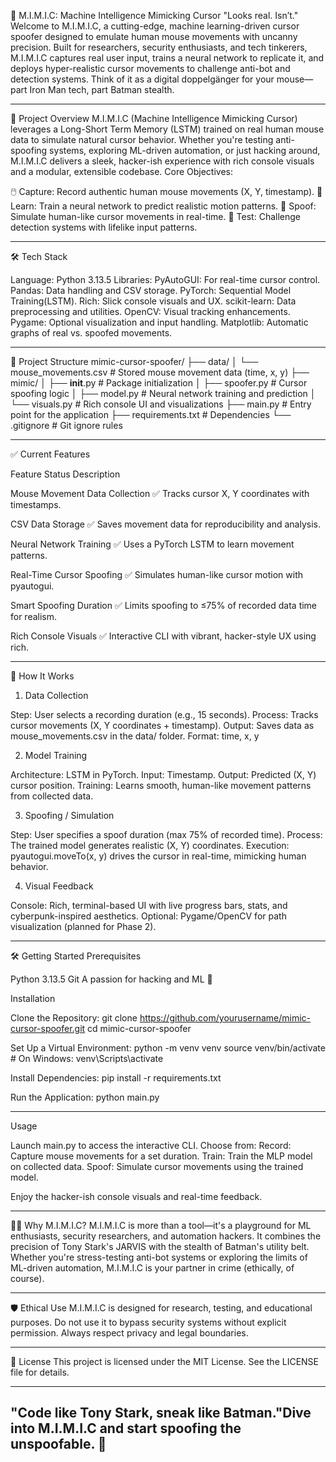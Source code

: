 🧠 M.I.M.I.C: Machine Intelligence Mimicking Cursor
"Looks real. Isn’t."
Welcome to M.I.M.I.C, a cutting-edge, machine learning-driven cursor spoofer designed to emulate human mouse movements with uncanny precision. Built for researchers, security enthusiasts, and tech tinkerers, M.I.M.I.C captures real user input, trains a neural network to replicate it, and deploys hyper-realistic cursor movements to challenge anti-bot and detection systems. Think of it as a digital doppelgänger for your mouse—part Iron Man tech, part Batman stealth.

---

🚀 Project Overview
M.I.M.I.C (Machine Intelligence Mimicking Cursor) leverages a Long-Short Term Memory (LSTM) trained on real human mouse data to simulate natural cursor behavior. Whether you're testing anti-spoofing systems, exploring ML-driven automation, or just hacking around, M.I.M.I.C delivers a sleek, hacker-ish experience with rich console visuals and a modular, extensible codebase.
Core Objectives:

🖱️ Capture: Record authentic human mouse movements (X, Y, timestamp).
🤖 Learn: Train a neural network to predict realistic motion patterns.
🎯 Spoof: Simulate human-like cursor movements in real-time.
🧪 Test: Challenge detection systems with lifelike input patterns.

---

🛠️ Tech Stack

Language: Python 3.13.5
Libraries:
PyAutoGUI: For real-time cursor control.
Pandas: Data handling and CSV storage.
PyTorch: Sequential Model Training(LSTM).
Rich: Slick console visuals and UX.
scikit-learn: Data preprocessing and utilities.
OpenCV: Visual tracking enhancements.
Pygame: Optional visualization and input handling.
Matplotlib: Automatic graphs of real vs. spoofed movements.

---

📁 Project Structure
mimic-cursor-spoofer/
├── data/
│   └── mouse_movements.csv      # Stored mouse movement data (time, x, y)
├── mimic/
│   ├── __init__.py              # Package initialization
│   ├── spoofer.py               # Cursor spoofing logic
│   ├── model.py                 # Neural network training and prediction
│   └── visuals.py               # Rich console UI and visualizations
├── main.py                      # Entry point for the application
├── requirements.txt             # Dependencies
└── .gitignore                   # Git ignore rules

---
✅ Current Features



Feature
Status
Description



Mouse Movement Data Collection
✅
Tracks cursor X, Y coordinates with timestamps.


CSV Data Storage
✅
Saves movement data for reproducibility and analysis.


Neural Network Training
✅
Uses a PyTorch LSTM to learn movement patterns.


Real-Time Cursor Spoofing
✅
Simulates human-like cursor motion with pyautogui.


Smart Spoofing Duration
✅
Limits spoofing to ≤75% of recorded data time for realism.


Rich Console Visuals
✅
Interactive CLI with vibrant, hacker-style UX using rich.

---

🧬 How It Works
1. Data Collection

Step: User selects a recording duration (e.g., 15 seconds).
Process: Tracks cursor movements (X, Y coordinates + timestamp).
Output: Saves data as mouse_movements.csv in the data/ folder.
Format: time, x, y



2. Model Training

Architecture: LSTM in PyTorch.
Input: Timestamp.
Output: Predicted (X, Y) cursor position.
Training: Learns smooth, human-like movement patterns from collected data.

3. Spoofing / Simulation

Step: User specifies a spoof duration (max 75% of recorded time).
Process: The trained model generates realistic (X, Y) coordinates.
Execution: pyautogui.moveTo(x, y) drives the cursor in real-time, mimicking human behavior.

4. Visual Feedback

Console: Rich, terminal-based UI with live progress bars, stats, and cyberpunk-inspired aesthetics.
Optional: Pygame/OpenCV for path visualization (planned for Phase 2).

---

🛠️ Getting Started
Prerequisites

Python 3.13.5
Git
A passion for hacking and ML 🤖

Installation

Clone the Repository:
git clone https://github.com/yourusername/mimic-cursor-spoofer.git
cd mimic-cursor-spoofer


Set Up a Virtual Environment:
python -m venv venv
source venv/bin/activate  # On Windows: venv\Scripts\activate


Install Dependencies:
pip install -r requirements.txt


Run the Application:
python main.py

---

Usage

Launch main.py to access the interactive CLI.
Choose from:
Record: Capture mouse movements for a set duration.
Train: Train the MLP model on collected data.
Spoof: Simulate cursor movements using the trained model.


Enjoy the hacker-ish console visuals and real-time feedback.

---

🦸‍♂️ Why M.I.M.I.C?
M.I.M.I.C is more than a tool—it's a playground for ML enthusiasts, security researchers, and automation hackers. It combines the precision of Tony Stark's JARVIS with the stealth of Batman's utility belt. Whether you're stress-testing anti-bot systems or exploring the limits of ML-driven automation, M.I.M.I.C is your partner in crime (ethically, of course).

---

🛡️ Ethical Use
M.I.M.I.C is designed for research, testing, and educational purposes. Do not use it to bypass security systems without explicit permission. Always respect privacy and legal boundaries.

---

📜 License
This project is licensed under the MIT License. See the LICENSE file for details.

---

## "Code like Tony Stark, sneak like Batman."Dive into M.I.M.I.C and start spoofing the unspoofable. 🚀

